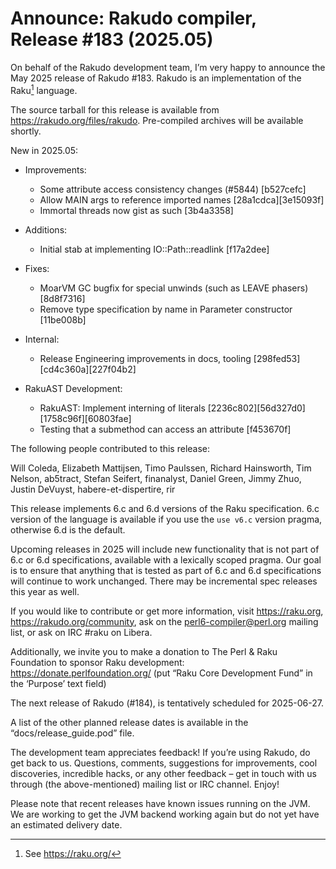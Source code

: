 # Announce: Rakudo compiler, Release #183 (2025.05)

On behalf of the Rakudo development team, I’m very happy to announce the
May 2025 release of Rakudo #183. Rakudo is an implementation of
the Raku[^1] language.

The source tarball for this release is available from
<https://rakudo.org/files/rakudo>.
Pre-compiled archives will be available shortly.

New in 2025.05:

+ Improvements:
    + Some attribute access consistency changes (#5844) [b527cefc]
    + Allow MAIN args to reference imported names [28a1cdca][3e15093f]
    + Immortal threads now gist as such [3b4a3358]

+ Additions:
    + Initial stab at implementing IO::Path::readlink [f17a2dee]

+ Fixes:
    + MoarVM GC bugfix for special unwinds (such as LEAVE phasers) [8d8f7316]
    + Remove type specification by name in Parameter constructor [11be008b]

+ Internal:
    + Release Engineering improvements in docs, tooling [298fed53][cd4c360a][227f04b2]

+ RakuAST Development:
    + RakuAST: Implement interning of literals [2236c802][56d327d0][1758c96f][60803fae]
    + Testing that a submethod can access an attribute [f453670f]

The following people contributed to this release:

Will Coleda, Elizabeth Mattijsen, Timo Paulssen, Richard Hainsworth,
Tim Nelson, ab5tract, Stefan Seifert, finanalyst, Daniel Green, Jimmy Zhuo,
Justin DeVuyst, habere-et-dispertire, rir

This release implements 6.c and 6.d versions of the Raku specification.
6.c version of the language is available if you use the `use v6.c`
version pragma, otherwise 6.d is the default.

Upcoming releases in 2025 will include new functionality that is not
part of 6.c or 6.d specifications, available with a lexically scoped
pragma. Our goal is to ensure that anything that is tested as part of
6.c and 6.d specifications will continue to work unchanged. There may
be incremental spec releases this year as well.

If you would like to contribute or get more information, visit
<https://raku.org>, <https://rakudo.org/community>, ask on the
<perl6-compiler@perl.org> mailing list, or ask on IRC #raku on Libera.

Additionally, we invite you to make a donation to The Perl & Raku Foundation
to sponsor Raku development: <https://donate.perlfoundation.org/>
(put “Raku Core Development Fund” in the ‘Purpose’ text field)

The next release of Rakudo (#184), is tentatively scheduled for 2025-06-27.

A list of the other planned release dates is available in the
“docs/release_guide.pod” file.

The development team appreciates feedback! If you’re using Rakudo, do
get back to us. Questions, comments, suggestions for improvements, cool
discoveries, incredible hacks, or any other feedback – get in touch with
us through (the above-mentioned) mailing list or IRC channel. Enjoy!

Please note that recent releases have known issues running on the JVM.
We are working to get the JVM backend working again but do not yet have
an estimated delivery date.

[^1]: See <https://raku.org/>
